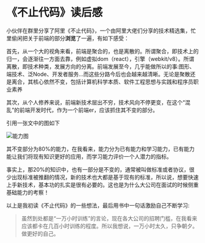 # 《不止代码》读后感

  小伙伴在群里分享了阿里《不止代码》，一个由阿里大佬们分享的技术精选集，忙里偷闲把关于前端的部分**浏览**了一遍，有如下感受：

  首先，从一个大的视角来看，前端是聚合的，也是离散的。所谓聚合，即技术上的归一，会逐渐往一方面去靠，例如虚拟dom（react），引擎（webkit/v8）。所谓离散，即技术种类，发展方向的分离。前端发展至今，几乎能做所以的事:图形、端技术、泛Node、开发者服务...而这些分路今后也会越来越清晰。无论是聚散还是离合，其核心依然不变，包括计算机科学本质、软件工程思想与实践和程序员职业素养

  其次，从个人修养来说，前端新技术层出不穷，技术风向不停更变，在这个“混乱”的前端开发时代，作为一个前端er，应该抓住其不变的部分。
  
  引用一张文中的图如下

  ![能力图](https://raw.githubusercontent.com/kingDuiDui/my-blog/master/ali.png)

  其不变部分为80%的能力，在我看来，能力分为已有能力和学习能力，已有能力能让我们将现有知识更好的应用，而学习能力评价一个人潜力的指标。

  事实上，那20%的知识中，也有一部分是不变的，通常被叫做标准或者协议，很少出现标准被推翻的情况，新的技术也大都是基于现有的标准，所以说，想要快速上手新技术，基本功的扎实是很有必要的。这也是为什么大公司在面试的时候侧重基础能力的考察！

  以上是我初读《不止代码》的一些想法，最后用书中一句话激励自己不断学习:

  > 虽然到处都是“一万小时训练”的言论，现在各大公司的招聘门槛，在我看来应该都卡在几百小时训练的程度。所以我想说，一万小时太久，只争朝夕。做更好的自己。

